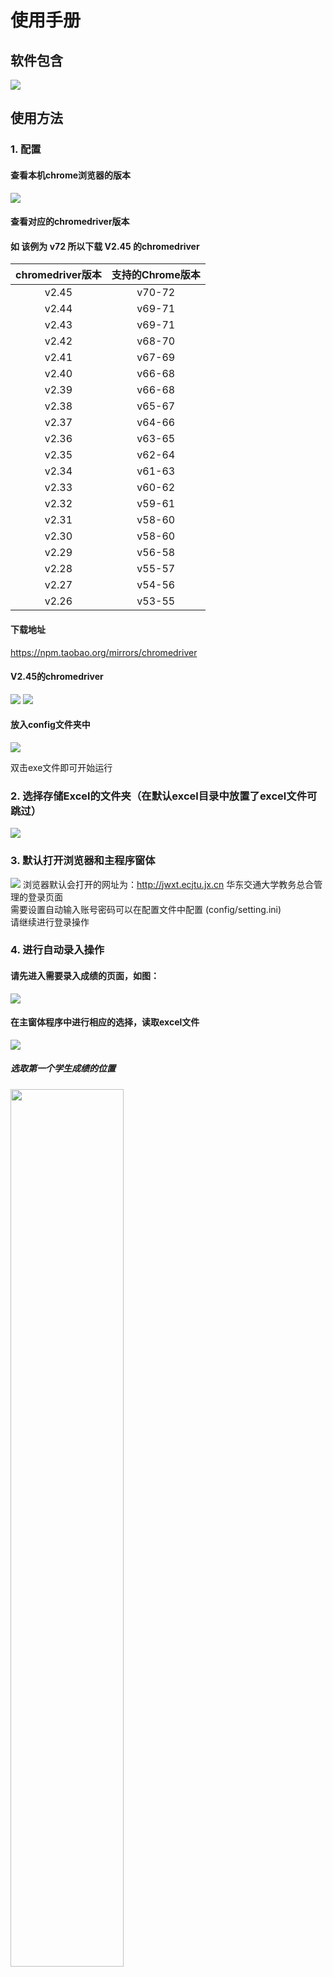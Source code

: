 # 使用手册

## 软件包含
![](./imgs/1.png)

## 使用方法
### 1. 配置
#### 查看本机chrome浏览器的版本
![](./imgs/F1.PNG)
#### 查看对应的chromedriver版本
#### 如 该例为 v72 所以下载 V2.45 的chromedriver
|chromedriver版本 | 支持的Chrome版本|
|:--:|:--:|
|v2.45|v70-72|
|v2.44|v69-71|
|v2.43|v69-71|
|v2.42|v68-70|
|v2.41|v67-69|
|v2.40|v66-68|
|v2.39|v66-68|
|v2.38|v65-67|
|v2.37|v64-66|
|v2.36|v63-65|
|v2.35|v62-64|
|v2.34|v61-63|
|v2.33|v60-62|
|v2.32|v59-61|
|v2.31|v58-60|
|v2.30|v58-60|
|v2.29|v56-58|
|v2.28|v55-57|
|v2.27|v54-56|
|v2.26|v53-55|

#### 下载地址
https://npm.taobao.org/mirrors/chromedriver
#### V2.45的chromedriver
![](./imgs/f2.PNG)
![](./imgs/f3.PNG)
#### 放入config文件夹中
![](./imgs/F4.PNG)

双击exe文件即可开始运行

### 2. 选择存储Excel的文件夹（在默认excel目录中放置了excel文件可跳过）
![](./imgs/2.jpg)

### 3. 默认打开浏览器和主程序窗体
![](./imgs/3.jpg)
浏览器默认会打开的网址为：http://jwxt.ecjtu.jx.cn 华东交通大学教务总合管理的登录页面  
需要设置自动输入账号密码可以在配置文件中配置 (config/setting.ini)  
请继续进行登录操作

### 4. 进行自动录入操作

#### 请先进入需要录入成绩的页面，如图：
![](./imgs/4.jpg)

#### 在主窗体程序中进行相应的选择，读取excel文件
![](./imgs/5.png)  
##### 选取第一个学生成绩的位置
<img src="./imgs/6.jpg" width="60%" height="60%" /> 

#### 点击开始录入按钮
##### 在自动操作的过程中，软件会占用鼠标键盘，请尽量不要再操作鼠标键盘，避免一些成绩可能无法录入
请稍等几秒程序会将读取到的成绩信息录入到页面中需要填空的位置  

---
##### 选取错了需要录入成绩的位置？
重新选择Excel信息，再次进行一次输入即可，软件会自动覆盖原成绩
##### 录入了其他班的成绩？
重新选择Excel信息，再次进行一次输入即可，软件会自动覆盖原成绩
##### 页面中有保存的成绩？
软件在录入时会判断输入框上是否有成绩，如有，录入过程中会覆盖  


### 5.进行自动勾选
如果需要进行自动勾选checkbox， 请转到指定页面中，操作即可，如图：
![](./imgs/7.png)  
<img src="./imgs/8.jpg" width="60%" height="60%" /> 
